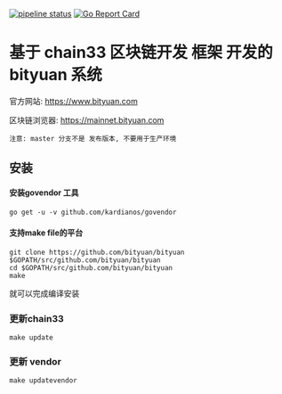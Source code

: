 [![pipeline status](https://api.travis-ci.org/bityuan/bityuan.svg?branch=master)](https://travis-ci.org/bityuan/bityuan/)
[![Go Report Card](https://goreportcard.com/badge/github.com/bityuan/bityuan)](https://goreportcard.com/report/github.com/bityuan/bityuan)

# 基于 chain33 区块链开发 框架 开发的 bityuan 系统

官方网站: https://www.bityuan.com

区块链浏览器: https://mainnet.bityuan.com

```
注意: master 分支不是 发布版本, 不要用于生产环境
```
## 安装

#### 安装govendor 工具

```
go get -u -v github.com/kardianos/govendor
```

#### 支持make file的平台

```
git clone https://github.com/bityuan/bityuan $GOPATH/src/github.com/bityuan/bityuan
cd $GOPATH/src/github.com/bityuan/bityuan
make
```

就可以完成编译安装

### 更新chain33

```
make update
```

### 更新 vendor

```
make updatevendor
```

